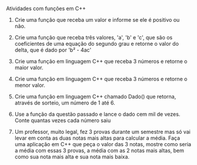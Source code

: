 Atividades com funções em C++


1) Crie uma função que receba um valor e informe se ele é positivo ou não.

2) Crie uma função que receba três valores, 'a', 'b' e 'c', que são os coeficientes de uma equação do segundo grau e retorne o valor do delta, que é dado por 'b² - 4ac'

3) Crie uma função em linguagem C++ que receba 3 números e retorne o maior valor.

4) Crie uma função em linguagem C++ que receba 3 números e retorne o menor valor.

5) Crie uma função em linguagem C++ chamado Dado() que retorna, através de sorteio, um número de 1 até 6.

6) Use a função da questão passado e lance o dado cem mil de vezes. Conte quantas vezes cada número saiu

7) Um professor, muito legal, fez 3 provas durante um semestre mas só vai levar em conta as duas notas mais altas para calcular a média. Faça uma aplicação em C++ que peça o valor das 3 notas, mostre como seria a média com essas 3 provas, a média com as 2 notas mais altas, bem como sua nota mais alta e sua nota mais baixa.
